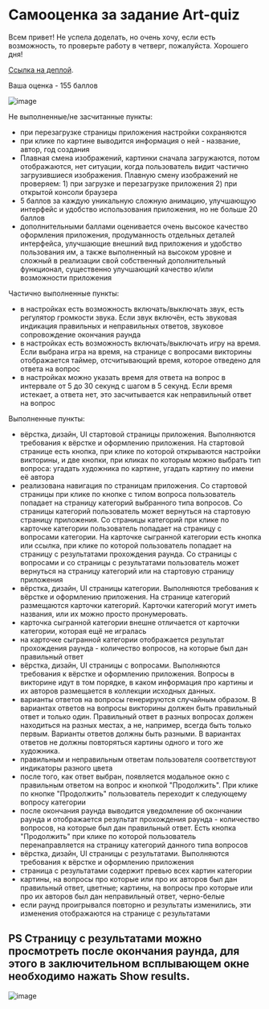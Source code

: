# Самооценка за задание Art-quiz 

Всем привет! Не успела доделать, но очень хочу, если есть возможность, то проверьте работу в четверг, пожалуйста. 
Хорошего дня!

[Ссылка на деплой](*). 

Ваша оценка - 155 баллов 

![image](https://user-images.githubusercontent.com/87154042/142946201-f0efe930-0eb7-4fd7-a121-7fc55cf9a9d1.png)


Не выполненные/не засчитанные пункты:
- при перезагрузке страницы приложения настройки сохраняются 
- при клике по картине выводится информация о ней - название, автор, год создания 
-  Плавная смена изображений, картинки сначала загружаются, потом отображаются, нет ситуации, когда пользователь видит частично загрузившиеся изображения. Плавную смену изображений не проверяем: 1) при загрузке и перезагрузке приложения 2) при открытой консоли браузера 
- 5 баллов за каждую уникальную сложную анимацию, улучшающую интерфейс и удобство использования приложения, но не больше 20 баллов 
- дополнительными баллами оценивается очень высокое качество оформления приложения, продуманность отдельных деталей интерфейса, улучшающие внешний вид приложения и удобство пользования им, а также выполненный на высоком уровне и сложный в реализации свой собственный дополнительный функционал, существенно улучшающий качество и/или возможности приложения 

Частично выполненные пункты:
- в настройках есть возможность включать/выключать звук, есть регулятор громкости звука. Если звук включён, есть звуковая индикация правильных и неправильных ответов, звуковое сопровождение окончания раунда 
- в настройках есть возможность включать/выключать игру на время. Если выбрана игра на время, на странице с вопросами викторины отображается таймер, отсчитывающий время, которое отведено для ответа на вопрос 
- в настройках можно указать время для ответа на вопрос в интервале от 5 до 30 секунд с шагом в 5 секунд. Если время истекает, а ответа нет, это засчитывается как неправильный ответ на вопрос 

Выполненные пункты:
- вёрстка, дизайн, UI стартовой страницы приложения. Выполняются требования к вёрстке и оформлению приложения. На стартовой странице есть кнопка, при клике по которой открываются настройки викторины, и две кнопки, при кликах по которым можно выбрать тип вопроса: угадать художника по картине, угадать картину по имени её автора 
- реализована навигация по страницам приложения. Со стартовой страницы при клике по кнопке с типом вопроса пользователь попадает на страницу категорий выбранного типа вопросов. Со страницы категорий пользователь может вернуться на стартовую страницу приложения. Со страницы категорий при клике по карточке категории пользователь попадает на страницу с вопросами категории. На карточке сыгранной категории есть кнопка или ссылка, при клике по которой пользователь попадает  на страницу с результатами прохождения раунда. Со страницы с вопросами и со страницы с результатами пользователь может вернуться на страницу категорий или на стартовую страницу приложения 
- вёрстка, дизайн, UI страницы категории. Выполняются требования к вёрстке и оформлению приложения. На странице категорий размещаются карточки категорий. Карточки категорий могут иметь названия, или их можно просто пронумеровать. 
- карточка сыгранной категории внешне отличается от карточки категории, которая ещё не игралась 
- на карточке сыгранной категории отображается результат прохождения раунда - количество вопросов, на которые был дан правильный ответ 
-  вёрстка, дизайн, UI страницы с вопросами. Выполняются требования к вёрстке и оформлению приложения. Вопросы в викторине идут в том порядке, в каком информация про картины и их авторов размещается в коллекции исходных данных. 
- варианты ответов на вопросы генерируются случайным образом. В вариантах ответов на вопросы викторины должен быть правильный ответ и только один. Правильный ответ в разных вопросах должен находиться на разных местах, а не, например, всегда быть только первым. Варианты ответов должны быть разными. В вариантах ответов не должны повторяться картины одного и того же художника. 
- правильным и неправильным ответам пользователя соответствуют индикаторы разного цвета 
- после того, как ответ выбран, появляется модальное окно с правильным ответом на вопрос и кнопкой "Продолжить". При клике по кнопке "Продолжить" пользователь переходит к следующему вопросу категории 
- после окончания раунда выводится уведомление об окончании раунда и отображается результат прохождения раунда - количество вопросов, на которые был дан правильный ответ. Есть кнопка "Продолжить" при клике по которой пользователь перенаправляется на страницу категорий данного типа вопросов 
- вёрстка, дизайн, UI страницы с результатами. Выполняются требования к вёрстке и оформлению приложения 
- страница с результатами содержит превью всех картин категории 
- картины, на вопросы про которые или про их авторов был дан правильный ответ, цветные; картины, на вопросы про которые или про их авторов был дан неправильный ответ, черно-белые 
- если раунд проигрывался повторно и результаты изменились, эти изменения отображаются на странице с результатами 
 ## PS Cтраницу с результатами можно просмотреть после окончания раунда, для этого в заключительном всплывающем окне необходимо нажать Show results. 
 ![image](https://user-images.githubusercontent.com/87154042/142943786-4602867b-fe16-4a1c-91dd-0d2f51d77437.png)



